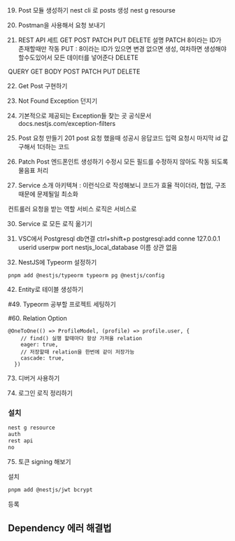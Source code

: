 19. Post 모듈 생성하기
    nest cli 로 posts 생성
    nest g resourse

20. Postman을 사용해서 요청 보내기

21. REST API 세트
    GET POST PATCH PUT DELETE 설명
    PATCH 8이라는 ID가 존재할때만 작동
    PUT : 8이라는 ID가 있으면 변경 없으면 생성, 여차하면 생성해야할수도있어서 모든 데이터를 넣어준다
    DELETE

QUERY GET
BODY POST PATCH PUT DELETE

22. Get Post 구현하기

23. Not Found Exception 던지기

24. 기본적으로 제공되는 Exception들 찾는 곳
    공식문서 docs.nestjs.com/exception-filters

25. Post 요청 만들기
    201 post 요청 했을때 성공시 응답코드
    입력 요청시 마지막 id 값 구해서 1더하는 코드

26. Patch Post 엔드폰인트 생성하기
    수정시 모든 필드를 수정하지 않아도 작동 되도록 물음표 처리

27. Service 소개
    아키텍쳐 :
    이런식으로 작성해보니 코드가 효율 적이더라,
    협업, 구조때문에 문제될일 최소화

컨트롤러 요청을 받는 역할
서비스 로직은 서비스로

30. Service 로 모든 로직 옮기기

31. VSC에서 Postgresql db연결
    ctrl+shift+p
    postgresql:add conne
    127.0.0.1
    userid
    userpw
    port
    nestjs_local_database 이름 상관 없음

32. NestJS에 Typeorm 설정하기

```
pnpm add @nestjs/typeorm typeorm pg @nestjs/config
```

42. Entity로 테이블 생성하기

#49. Typeorm 공부할 프로젝트 세팅하기

#60. Relation Option

```
@OneToOne(() => ProfileModel, (profile) => profile.user, {
    // find() 실행 할때마다 항상 가져올 relation
    eager: true,
    // 저장할때 relation을 한번에 같이 저장가능
    cascade: true,
  })
```

73. 디버거 사용하기

74. 로그인 로직 정리하기

### 설치

```sh
nest g resource
auth
rest api
no
```

75. 토큰 signing 해보기

설치

```sh
pnpm add @nestjs/jwt bcrypt
```

등록

## Dependency 에러 해결법
